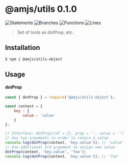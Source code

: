 # @amjs/utils 0.1.0

![Statements](https://img.shields.io/badge/Statements-100%25-brightgreen.svg) ![Branches](https://img.shields.io/badge/Branches-100%25-brightgreen.svg) ![Functions](https://img.shields.io/badge/Functions-100%25-brightgreen.svg) ![Lines](https://img.shields.io/badge/Lines-100%25-brightgreen.svg)

> Set of tools as dotProp, etc.

## Installation

```bash
$ npm i @amjs/utils-object
```
## Usage

#### dotProp

```javascript
const { dotProp } = require('@amjs/utils-object');

const context = {
    key : {
        value : 'value'
    }
};

// Interface: dotProp(ref = {}, prop = '', value = '')
// Use two arguments in order to return a value
console.log(dotProp(context, 'key.value')); // 'value'
// Use additional 3rd argument to assign new value
dotProp(context, 'key.value', 'foo');
console.log(dotProp(context, 'key.value')); // 'foo'
```
